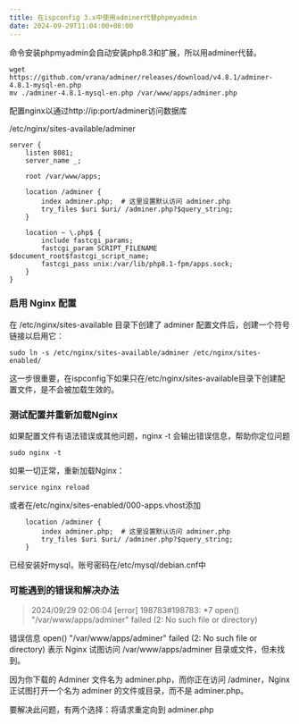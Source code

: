 ```yaml
---
title: 在ispconfig 3.x中使用adminer代替phpmyadmin
date: 2024-09-29T11:04:00+08:00
---
```

命令安装phpmyadmin会自动安装php8.3和扩展，所以用adminer代替。

```
wget https://github.com/vrana/adminer/releases/download/v4.8.1/adminer-4.8.1-mysql-en.php
mv ./adminer-4.8.1-mysql-en.php /var/www/apps/adminer.php
```

配置nginx以通过http://ip:port/adminer访问数据库

/etc/nginx/sites-available/adminer
```
server {
    listen 8081;
    server_name _;

    root /var/www/apps;

    location /adminer {
        index adminer.php;  # 这里设置默认访问 adminer.php
        try_files $uri $uri/ /adminer.php?$query_string;
    }

    location ~ \.php$ {
        include fastcgi_params;
        fastcgi_param SCRIPT_FILENAME $document_root$fastcgi_script_name;
        fastcgi_pass unix:/var/lib/php8.1-fpm/apps.sock;
    }
}
```
### 启用 Nginx 配置

在 /etc/nginx/sites-available 目录下创建了 adminer 配置文件后，创建一个符号链接以启用它：

`sudo ln -s /etc/nginx/sites-available/adminer /etc/nginx/sites-enabled/`

这一步很重要，在ispconfig下如果只在/etc/nginx/sites-available目录下创建配置文件，是不会被加载生效的。

### 测试配置并重新加载Nginx

如果配置文件有语法错误或其他问题，nginx -t 会输出错误信息，帮助你定位问题

`sudo nginx -t`

如果一切正常，重新加载Nginx：

`service nginx reload`

或者在/etc/nginx/sites-enabled/000-apps.vhost添加
```
    location /adminer {
        index adminer.php;  # 这里设置默认访问 adminer.php
        try_files $uri $uri/ /adminer.php?$query_string;
    }
```
已经安装好mysql，账号密码在/etc/mysql/debian.cnf中

### 可能遇到的错误和解决办法

> 2024/09/29 02:06:04 [error] 198783#198783: *7 open() "/var/www/apps/adminer" failed (2: No such file or directory)

错误信息 open() "/var/www/apps/adminer" failed (2: No such file or directory) 表示 Nginx 试图访问 /var/www/apps/adminer 目录或文件，但未找到。

因为你下载的 Adminer 文件名为 adminer.php，而你正在访问 /adminer，Nginx 正试图打开一个名为 adminer 的文件或目录，而不是 adminer.php。

要解决此问题，有两个选择：将请求重定向到 adminer.php
